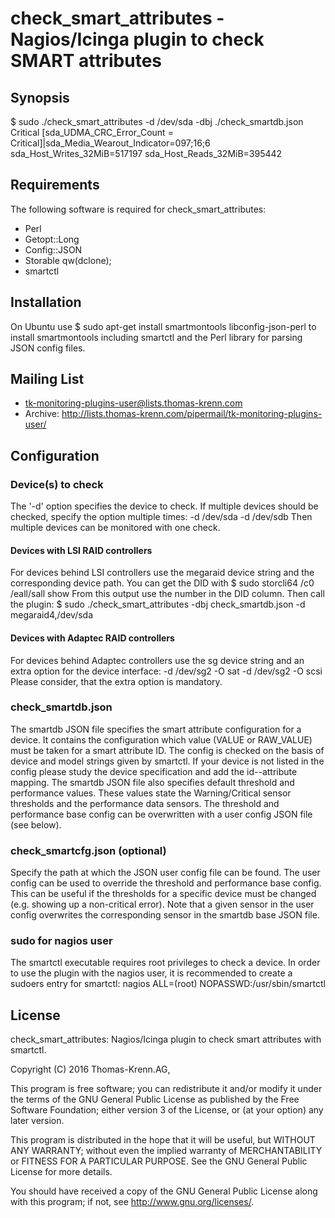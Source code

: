 # check_smart_attributes - Nagios/Icinga plugin to check SMART attributes

## Synopsis
$ sudo ./check_smart_attributes -d /dev/sda -dbj ./check_smartdb.json
Critical [sda_UDMA_CRC_Error_Count = Critical]|sda_Media_Wearout_Indicator=097;16;6
sda_Host_Writes_32MiB=517197 sda_Host_Reads_32MiB=395442

## Requirements
The following software is required for check_smart_attributes:
* Perl
 * Getopt::Long
 * Config::JSON
 * Storable qw(dclone);
* smartctl

## Installation
On Ubuntu use
  $ sudo apt-get install smartmontools libconfig-json-perl
to install smartmontools including smartctl and the Perl library for parsing
JSON config files.

## Mailing List
* tk-monitoring-plugins-user@lists.thomas-krenn.com
* Archive: http://lists.thomas-krenn.com/pipermail/tk-monitoring-plugins-user/

## Configuration

### Device(s) to check
The '-d' option specifies the device to check. If multiple devices should be
checked, specify the option multiple times:
  -d /dev/sda -d /dev/sdb
Then multiple devices can be monitored with one check.

#### Devices with LSI RAID controllers
For devices behind LSI controllers use the megaraid device string and the 
corresponding device path. You can get the DID with
  $ sudo storcli64 /c0 /eall/sall show
From this output use the number in the DID column. Then call the plugin:
  $ sudo ./check_smart_attributes -dbj check_smartdb.json -d megaraid4,/dev/sda

#### Devices with Adaptec RAID controllers
For devices behind Adaptec controllers use the sg device string and an extra
option for the device interface:
  -d /dev/sg2 -O sat
  -d /dev/sg2 -O scsi
Please consider, that the extra option is mandatory.

### check_smartdb.json
The smartdb JSON file specifies the smart attribute configuration for a device.
It contains the configuration which value (VALUE or RAW_VALUE) must be taken for
a smart attribute ID. The config is checked on the basis of device and model
strings given by smartctl. If your device is not listed in the config please
study the device specification and add the id--attribute mapping.
The smartdb JSON file also specifies default threshold and performance values.
These values state the Warning/Critical sensor thresholds and the performance
data sensors. The threshold and performance base config can be overwritten with
a user config JSON file (see below).

### check_smartcfg.json (optional)
Specify the path at which the JSON user config file can be found.
The user config can be used to override the threshold and performance base
config. This can be useful if the thresholds for a specific device must
be changed (e.g. showing up a non-critical error).
Note that a given sensor in the user config overwrites the corresponding sensor
in the smartdb base JSON file.

### sudo for nagios user
The smartctl executable requires root privileges to check a device. In order to
use the plugin with the nagios user, it is recommended to create a sudoers entry
for smartctl:
  nagios ALL=(root) NOPASSWD:/usr/sbin/smartctl

## License
check_smart_attributes: Nagios/Icinga plugin to check smart attributes with
smartctl.

Copyright (C) 2016 Thomas-Krenn.AG,

This program is free software; you can redistribute it and/or modify it under
the terms of the GNU General Public License as published by the Free Software
Foundation; either version 3 of the License, or (at your option) any later
version.

This program is distributed in the hope that it will be useful, but WITHOUT
ANY WARRANTY; without even the implied warranty of MERCHANTABILITY or FITNESS
FOR A PARTICULAR PURPOSE. See the GNU General Public License for more
details.

You should have received a copy of the GNU General Public License along with
this program; if not, see <http://www.gnu.org/licenses/>.
